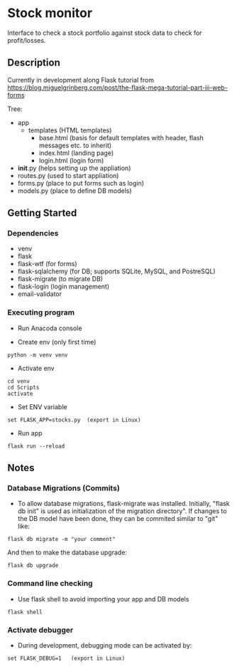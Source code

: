 # Stock monitor

Interface to check a stock portfolio against stock data to check for profit/losses.

## Description

Currently in development along Flask tutorial from https://blog.miguelgrinberg.com/post/the-flask-mega-tutorial-part-iii-web-forms

Tree:

* app
    * templates (HTML templates)
        * base.html (basis for default templates with header, flash messages etc. to inherit)
        * index.html (landing page)
        * login.html (login form)
* __init__.py (helps setting up the appliation)
* routes.py (used to start appliation)
* forms.py (place to put forms such as login)
* models.py (place to define DB models)

## Getting Started

### Dependencies

* venv
* flask
* flask-wtf  (for forms)
* flask-sqlalchemy (for DB; supports SQLite, MySQL, and PostreSQL)
* flask-migrate (to migrate DB)
* flask-login (login management)
* email-validator

### Executing program

* Run Anacoda console

* Create env (only first time)
```
python -m venv venv
```

* Activate env
```
cd venv
cd Scripts
activate
```

* Set ENV variable
```
set FLASK_APP=stocks.py  (export in Linux)
```

* Run app
```
flask run --reload
```

## Notes

### Database Migrations (Commits)

* To allow database migrations, flask-migrate was installed. Initially, "flask db init" is used as initialization of the migration directory". If changes to the DB model have been done, they can be commited similar to "git" like:
```
flask db migrate -m "your comment"
```
And then to make the database upgrade:
```
flask db upgrade
```

### Command line checking

* Use flask shell to avoid importing your app and DB models
```
flask shell
```

### Activate debugger

* During development, debugging mode can be activated by:
```
set FLASK_DEBUG=1   (export in Linux)
```